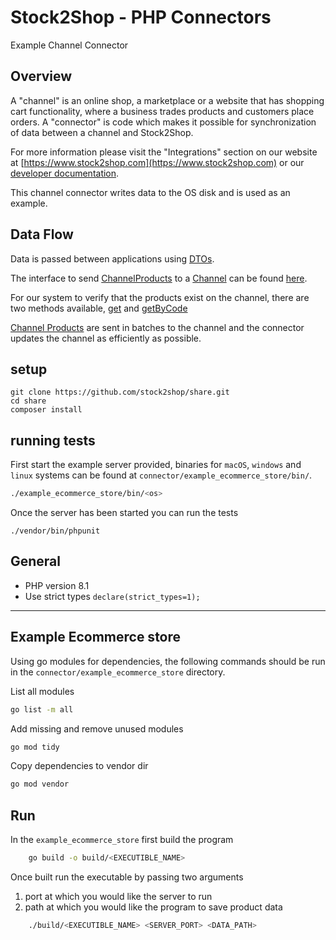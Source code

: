 # Stock2Shop - PHP Connectors

Example Channel Connector

## Overview

A "channel" is an online shop, a marketplace or a website that has shopping cart functionality, where a business trades
products and customers place orders. A "connector" is code which makes it possible for synchronization of data between a
channel and Stock2Shop.

For more information please visit the "Integrations" section on our
website at [https://www.stock2shop.com](https://www.stock2shop.com) or our
[developer documentation](https://docs.stock2shop.com).

This channel connector writes data to the OS disk and is used as an example.

## Data Flow

Data is passed between applications using [DTOs](https://github.com/stock2shop/share).

The interface to send [ChannelProducts](https://github.com/stock2shop/share/blob/master/src/DTO/ChannelProducts.php) to 
a [Channel](https://github.com/stock2shop/share/blob/master/src/DTO/Channel.php) can be found 
[here](https://github.com/stock2shop/share/blob/master/src/Channel/ChannelProductsInterface.php).

For our system to verify that the products exist on the channel, there are two methods available,
[get](https://github.com/stock2shop/share/blob/2ec36d6d4d60cff9ddea9df73786cfedef323fab/src/Channel/ChannelProductsInterface.php#L104) 
and [getByCode](https://github.com/stock2shop/share/blob/2ec36d6d4d60cff9ddea9df73786cfedef323fab/src/Channel/ChannelProductsInterface.php#L75) 

[Channel Products](https://github.com/stock2shop/share/blob/master/src/DTO/ChannelProducts.php) are sent in batches 
to the channel and the connector updates the channel as efficiently as possible.

## setup

```
git clone https://github.com/stock2shop/share.git
cd share
composer install
```

## running tests

First start the example server provided, binaries for `macOS`, `windows` and `linux` systems can be found at `connector/example_ecommerce_store/bin/`.
```bash
./example_ecommerce_store/bin/<os>
```
Once the server has been started you can run the tests
```
./vendor/bin/phpunit
```

## General

- PHP version 8.1
- Use strict types `declare(strict_types=1);`

***
## Example Ecommerce store

Using go modules for dependencies, the following commands should be run in the `connector/example_ecommerce_store` directory.

List all modules
```bash
go list -m all
```

Add missing and remove unused modules
```bash
go mod tidy
```

Copy dependencies to vendor dir
```bash
go mod vendor
```

## Run

In the `example_ecommerce_store` first build the program 
```bash
    go build -o build/<EXECUTIBLE_NAME>
```

Once built run the executable by passing two arguments
1. port at which you would like the server to run
2. path at which you would like the program to save product data
```bash
    ./build/<EXECUTIBLE_NAME> <SERVER_PORT> <DATA_PATH>
```
